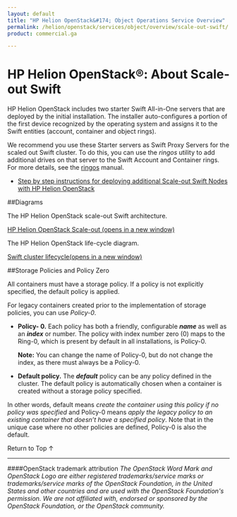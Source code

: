 ```yaml
---
layout: default
title: "HP Helion OpenStack&#174; Object Operations Service Overview"
permalink: /helion/openstack/services/object/overview/scale-out-swift/
product: commercial.ga

---
```

<!--PUBLISHED-->

<script>

function PageRefresh {
onLoad="window.refresh"
}

PageRefresh();

</script>

<!--
<p style="font-size: small;"> <a href="/helion/openstack/services/object/overview/">&#9664; PREV</a> | <a href="/helion/openstack/services/overview/">&#9650; UP</a> | <a href="/helion/openstack/services/swift/deployment-scale-out/"> NEXT &#9654</a> </p>
-->

# HP Helion OpenStack&reg;: About Scale-out Swift #

HP Helion OpenStack includes two starter Swift All-in-One servers that are deployed by the initial installation. The installer auto-configures a portion of the first device recognized by the operating system and assigns it to the Swift entities (account, container and object rings).

We recommend you use these Starter servers as Swift Proxy Servers for the scaled out Swift cluster. To do this, you can use the *ringos* utility to add additional drives on that server to the Swift Account and Container rings. For more details, see the [ringos](/helion/openstack/GA1/services/object/pyringos/) manual.

- [Step by step instructions for deploying additional Scale-out Swift Nodes with HP Helion OpenStack](/helion/openstack/services/swift/deployment-scale-out/)

##Diagrams 

The HP Helion OpenStack scale-out Swift architecture.

<a href="javascript:window.open('/content/documentation/media/swift_deployment-architecture-different-object-without-overcloud-controller-nodes','_blank','toolbar=no,menubar=no,resizable=yes,scrollbars=yes')">HP Helion OpenStack Scale-out (opens in a new window)</a>

The HP Helion OpenStack life-cycle diagram.

<a href="javascript:window.open('/content/documentation/media/swift-cluster-lifecycle.png','_blank','toolbar=no,menubar=no,resizable=yes,scrollbars=yes')">Swift cluster lifecycle(opens in a new window) </a> 

##Storage Policies and Policy Zero

All containers must have a storage policy. If a policy is not explicitly specified, the default policy is applied.

For legacy containers created prior to the implementation of storage policies, you can use *Policy-0*.

- **Policy- 0.** Each policy has both a friendly, configurable ***name*** as well as an ***index*** or number. The policy with index number zero (0) maps to the Ring-0, which is present by default in all installations, is Policy-0. 

	**Note:** You can change the name of Policy-0, but do not change the index, as there must always be a Policy-0. 

- **Default policy.** The ***default*** policy can be any policy defined in the cluster. The default policy is automatically chosen when a container is created without a storage policy specified. 

In other words, default means *create the container using this policy if no policy was specified* and Policy-0 means *apply the legacy policy to an existing container that doesn’t have a specified policy*. Note that in the unique case where no other policies are defined, Policy-0 is also the default.







<a href="#top" style="padding:14px 0px 14px 0px; text-decoration: none;"> Return to Top &#8593; </a>

----
####OpenStack trademark attribution
*The OpenStack Word Mark and OpenStack Logo are either registered trademarks/service marks or trademarks/service marks of the OpenStack Foundation, in the United States and other countries and are used with the OpenStack Foundation's permission. We are not affiliated with, endorsed or sponsored by the OpenStack Foundation, or the OpenStack community.*
